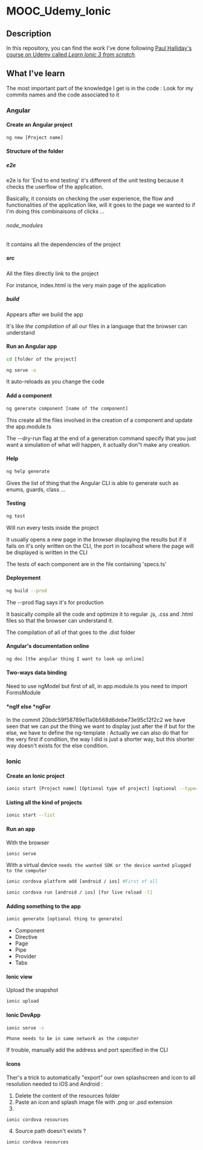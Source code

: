 # MOOC_Udemy_Ionic

## Description

In this repository, you can find the work I've done following [Paul Halliday's course on Udemy called _Learn Ionic 3 from scratch_](https://www.udemy.com/learn-ionic-3-from-scratch/learn/v4/overview).

## What I've learn

The most important part of the knowledge I get is in the code : Look for my commits names and the code associated to it

### Angular

#### Create an Angular project

```sh
ng new [Project name]
```

#### Structure of the folder

##### e2e

e2e is for 'End to end testing' it's different of the unit testing because it checks the userflow of the application.

Basically, it consists on checking the user experience, the flow and functionalities of the application like, will it goes to the page we wanted to if I'm doing this combinaisons of clicks ...

###### node_modules

It contains all the dependencies of the project

##### src

All the files directly link to the project

For instance, index.html is the very main page of the application

##### build

Appears after we build the app

It's like _the compilation_ of all our files in a language that the browser can understand

#### Run an Angular app

```sh
cd [folder of the project]

ng serve -o
```

It auto-reloads as you change the code

#### Add a component

```sh
ng generate component [name of the component]
```

This create all the files involved in the creation of a component and update the app.module.ts

The --dry-run flag at the end of a generation command specify that you just want a simulation of what will happen, it actually don"t make any creation.

#### Help

```sh
ng help generate
```

Gives the list of thing that the Angular CLI is able to generate such as enums, guards, class ...

#### Testing

```sh
ng test
```

Will run every tests inside the project

It usually opens a new page in the browser displaying the results but if it fails on it's only written on the CLI, the port in localhost where the page will be displayed is written in the CLI

The tests of each component are in the file containing 'specs.ts'

#### Deployement

```sh
ng build --prod
```

The --prod flag says it's for production

It basically compile all the code and optimize it to regular .js, .css and .html files so that the browser can understand it.

The compilation of all of that goes to the .dist folder

#### Angular's documentation online

```sh
ng doc [the angular thing I want to look up online]
```

#### Two-ways data binding

Need to use ngModel but first of all, in app.module.ts you need to import FormsModule

#### *ngIf else *ngFor

In the commit 20bdc59f58789e11a0b568d6debe73e95c12f2c2 we have seen that we can put the thing we want to display just after the if but for the else, we have to define the ng-template : Actually we can also do that for the very first if condition, the way I did is just a shorter way, but this shorter way doesn't exists for the else condition.

### Ionic

#### Create an Ionic project

```sh
ionic start [Project name] [Optional type of project] [optional --type=ionic[number]]
```

#### Listing all the kind of projects

```sh
ionic start --list
```

#### Run an app

With the browser
```sh
ionic serve
```

With a virtual device `needs the wanted SDK or the device wanted plugged to the computer`
```sh
ionic cordova platform add [android / ios] #First of all

ionic cordova run [android / ios] [for live reload -l]
```

#### Adding something to the app

```sh
ionic generate [optional thing to generate]
```

- Component
- Directive
- Page
- Pipe
- Provider
- Tabs

#### Ionic view

Upload the snapshot 
```sh
ionic upload
```

#### Ionic DevApp

```sh
ionic serve -c
```

`Phone needs to be in same network as the computer`

If trouble, manually add the address and port specified in the CLI

#### Icons

Ther's a trick to automatically "export" our own splashscreen and icon to all resolution needed to iOS and Android :

1. Delete the content of the resources folder
2. Paste an icon and splash image file with .png or .psd extension
3. 
```sh
ionic cordova resources
```
4. Source path doesn't exists ?
```sh
ionic cordova resources
```
